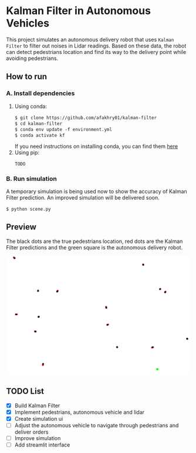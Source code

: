 # Kalman Filter in Autonomous Vehicles
This project simulates an autonomous delivery robot that uses `Kalman Filter` to filter out noises in Lidar readings. Based on these data, the robot can detect pedestrians location and find its way to the delivery point while avoiding pedestrians.

## How to run
### A. Install dependencies
1. Using conda:
   ```
   $ git clone https://github.com/afakhry01/kalman-filter
   $ cd kalman-filter
   $ conda env update -f environment.yml
   $ conda activate kf
   ```
    If you need instructions on installing conda, you can find them [here](https://docs.conda.io/en/latest/miniconda.html)
1. Using pip:
   ```
   TODO
   ```
### B. Run simulation
A temporary simulation is being used now to show the accuracy of Kalman Filter prediction. An improved simulation will be delivered soon.
```
$ python scene.py
```

## Preview
The black dots are the true pedestrians location, red dots are the Kalman Filter predictions and the green square is the autonomous delivery robot.

![screenshot](resources/kf_preview.png)

## TODO List
- [X] Build Kalman Filter
- [X] Implement pedestrians, autonomous vehicle and lidar
- [X] Create simulation ui
- [ ] Adjust the autonomous vehicle to navigate through pedestrians and deliver orders
- [ ] Improve simulation
- [ ] Add streamlit interface